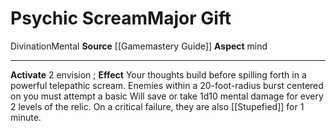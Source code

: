 ﻿---
element: null
id: '53'
item_category: Relics
name: Psychic Scream
prerequisite: null
rarity: Common
school: Divination
source: '[[DATABASE/source/Gamemastery Guide|Gamemastery Guide]]'
trait:
- '[[DATABASE/trait/Divination|Divination]]'
- '[[DATABASE/trait/Mental|Mental]]'
type: Relic Major Gift

---
# Psychic Scream<span class="item-type">Major Gift</span>

<span class="item-trait">Divination</span><span class="item-trait">Mental</span>
**Source** [[Gamemastery Guide]]
**Aspect** mind

---
**Activate** <span class="action-icon">2</span> envision ; **Effect** Your thoughts build before spilling forth in a powerful telepathic scream. Enemies within a 20-foot-radius burst centered on you must attempt a basic Will save or take 1d10 mental damage for every 2 levels of the relic. On a critical failure, they are also [[Stupefied]] for 1 minute.